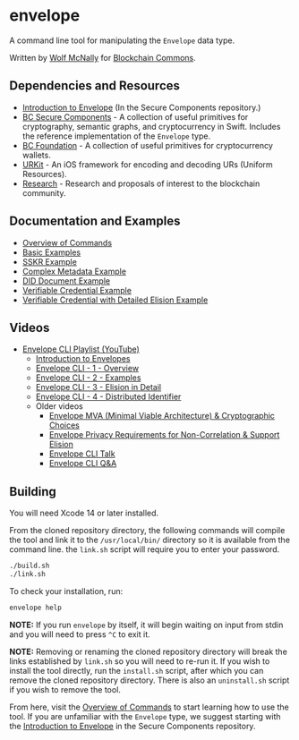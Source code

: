 # envelope

A command line tool for manipulating the `Envelope` data type.

Written by [Wolf McNally](https://wolfmcnally.com) for [Blockchain Commons](https://blockchaincommons.com/).

## Dependencies and Resources

* [Introduction to Envelope](https://github.com/BlockchainCommons/BCSwiftSecureComponents/blob/master/Docs/02-ENVELOPE.md) (In the Secure Components repository.)
* [BC Secure Components](https://github.com/BlockchainCommons/BCSwiftSecureComponents) - A collection of useful primitives for cryptography, semantic graphs, and cryptocurrency in Swift. Includes the reference implementation of the `Envelope` type.
* [BC Foundation](https://github.com/BlockchainCommons/BCSwiftFoundation) - A collection of useful primitives for cryptocurrency wallets.
* [URKit](https://github.com/BlockchainCommons/URKit) - An iOS framework for encoding and decoding URs (Uniform Resources).
* [Research](https://github.com/BlockchainCommons/Research) - Research and proposals of interest to the blockchain community.

## Documentation and Examples

* [Overview of Commands](Docs/1-Overview.md)
* [Basic Examples](Docs/2-BASIC-EXAMPLES.md)
* [SSKR Example](Docs/3-SSKR-EXAMPLE.md)
* [Complex Metadata Example](Docs/4-METADATA-EXAMPLE.md)
* [DID Document Example](Docs/5-DID-EXAMPLE.md)
* [Verifiable Credential Example](Docs/6-VC-RESIDENT-EXAMPLE.md)
* [Verifiable Credential with Detailed Elision Example](Docs/7-VC-ELISION-EXAMPLE.md)

## Videos

* [Envelope CLI Playlist (YouTube)](https://www.youtube.com/playlist?list=PLCkrqxOY1FbooYwJ7ZhpJ_QQk8Az1aCnG)
  * [Introduction to Envelopes](https://www.youtube.com/watch?v=tQ9SPek0mnI)
  * [Envelope CLI - 1 - Overview](https://youtu.be/K2gFTyjbiYk)
  * [Envelope CLI - 2 - Examples](https://youtu.be/K2gFTyjbiYk)
  * [Envelope CLI - 3 - Elision in Detail](https://youtu.be/K2gFTyjbiYk)
  * [Envelope CLI - 4 - Distributed Identifier](https://youtu.be/K2gFTyjbiYk)
  * Older videos
    * [Envelope MVA (Minimal Viable Architecture) & Cryptographic Choices](https://www.youtube.com/watch?v=S0deyIHXukk)
    * [Envelope Privacy Requirements for Non-Correlation & Support Elision](https://www.youtube.com/watch?v=ubqKJAizayU)
    * [Envelope CLI Talk](https://www.youtube.com/watch?v=JowheoEIGmE)
    * [Envelope CLI Q&A](https://www.youtube.com/watch?v=2MjcrKLEsSE)

## Building

You will need Xcode 14 or later installed.

From the cloned repository directory, the following commands will compile the tool and link it to the `/usr/local/bin/` directory so it is available from the command line. the `link.sh` script will require you to enter your password.

```bash
./build.sh
./link.sh
```

To check your installation, run:

```bash
envelope help
```

**NOTE:** If you run `envelope` by itself, it will begin waiting on input from stdin and you will need to press `^C` to exit it.

**NOTE:** Removing or renaming the cloned repository directory will break the links established by `link.sh` so you will need to re-run it. If you wish to install the tool directly, run the `install.sh` script, after which you can remove the cloned repository directory. There is also an `uninstall.sh` script if you wish to remove the tool.

From here, visit the [Overview of Commands](Docs/1-Overview.md) to start learning how to use the tool. If you are unfamiliar with the `Envelope` type, we suggest starting with the [Introduction to Envelope](https://github.com/BlockchainCommons/BCSwiftSecureComponents/blob/master/Docs/02-ENVELOPE.md) in the Secure Components repository.
